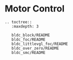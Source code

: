 # Motor Control

```{eval-rst}
.. toctree::
   :maxdepth: 3

   bldc_block/README
   bldc_foc/README
   bldc_littlevgl_foc/README
   bldc_over_zero/README
   bldc_smc/README
```

